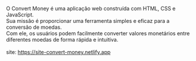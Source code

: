 O Convert Money é uma aplicação web construída com HTML, CSS e JavaScript. 
<br>
Sua missão é proporcionar uma ferramenta simples e eficaz para a conversão de moedas. 
<br>
Com ele, os usuários podem facilmente converter valores monetários entre diferentes moedas de forma rápida e intuitiva.
<br>
<br>
site:  https://site-convert-money.netlify.app
